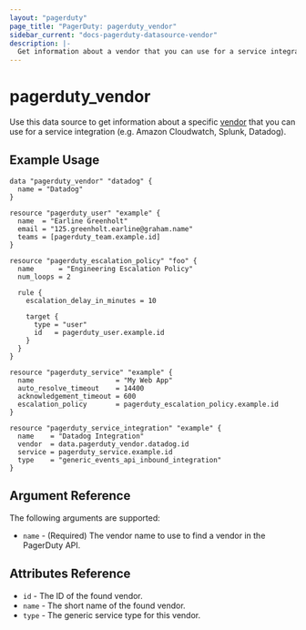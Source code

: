 ```yaml
---
layout: "pagerduty"
page_title: "PagerDuty: pagerduty_vendor"
sidebar_current: "docs-pagerduty-datasource-vendor"
description: |-
  Get information about a vendor that you can use for a service integration (e.g. Amazon Cloudwatch, Splunk, Datadog).
---
```


# pagerduty\_vendor

Use this data source to get information about a specific [vendor][1] that you can use for a service integration (e.g. Amazon Cloudwatch, Splunk, Datadog).

## Example Usage

```hcl
data "pagerduty_vendor" "datadog" {
  name = "Datadog"
}

resource "pagerduty_user" "example" {
  name  = "Earline Greenholt"
  email = "125.greenholt.earline@graham.name"
  teams = [pagerduty_team.example.id]
}

resource "pagerduty_escalation_policy" "foo" {
  name      = "Engineering Escalation Policy"
  num_loops = 2

  rule {
    escalation_delay_in_minutes = 10

    target {
      type = "user"
      id   = pagerduty_user.example.id
    }
  }
}

resource "pagerduty_service" "example" {
  name                    = "My Web App"
  auto_resolve_timeout    = 14400
  acknowledgement_timeout = 600
  escalation_policy       = pagerduty_escalation_policy.example.id
}

resource "pagerduty_service_integration" "example" {
  name    = "Datadog Integration"
  vendor  = data.pagerduty_vendor.datadog.id
  service = pagerduty_service.example.id
  type    = "generic_events_api_inbound_integration"
}
```

## Argument Reference

The following arguments are supported:

* `name` - (Required) The vendor name to use to find a vendor in the PagerDuty API.

## Attributes Reference
* `id` - The ID of the found vendor.
* `name` - The short name of the found vendor.
* `type` - The generic service type for this vendor.

[1]: https://developer.pagerduty.com/api-reference/reference/REST/openapiv3.json/paths/~1vendors/get
